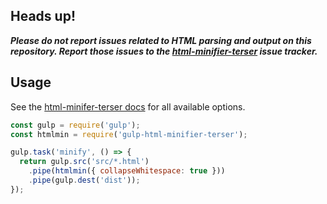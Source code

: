 ## Heads up!

_**Please do not report issues related to HTML parsing and output on this repository. Report those issues to the [html-minifier-terser](https://github.com/DanielRuf/html-minifier-terser/issues) issue tracker.**_

## Usage

See the [html-minifer-terser docs](https://github.com/DanielRuf/html-minifier-terser) for all available options.

```js
const gulp = require('gulp');
const htmlmin = require('gulp-html-minifier-terser');

gulp.task('minify', () => {
  return gulp.src('src/*.html')
    .pipe(htmlmin({ collapseWhitespace: true }))
    .pipe(gulp.dest('dist'));
});
```
